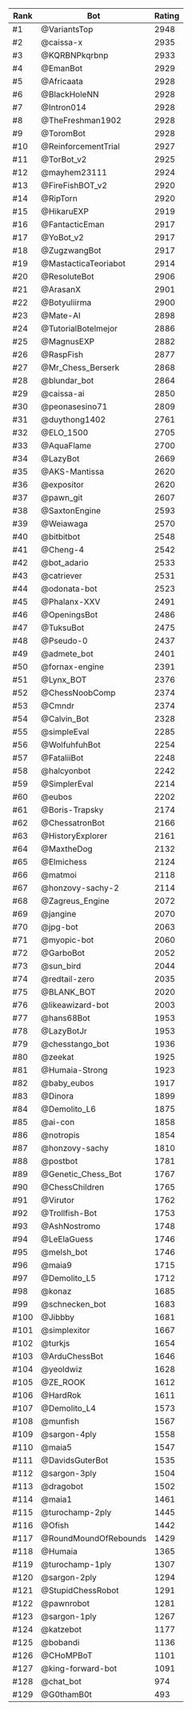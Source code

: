 Rank|Bot|Rating
---|---|---
#1|@VariantsTop|2948
#2|@caissa-x|2935
#3|@KQRBNPkqrbnp|2933
#4|@EmanBot|2929
#5|@Africaata|2928
#6|@BlackHoleNN|2928
#7|@Intron014|2928
#8|@TheFreshman1902|2928
#9|@ToromBot|2928
#10|@ReinforcementTrial|2927
#11|@TorBot_v2|2925
#12|@mayhem23111|2924
#13|@FireFishBOT_v2|2920
#14|@RipTorn|2920
#15|@HikaruEXP|2919
#16|@FantacticEman|2917
#17|@YoBot_v2|2917
#18|@ZugzwangBot|2917
#19|@MastacticaTeoriabot|2914
#20|@ResoluteBot|2906
#21|@ArasanX|2901
#22|@Botyuliirma|2900
#23|@Mate-AI|2898
#24|@TutorialBotelmejor|2886
#25|@MagnusEXP|2882
#26|@RaspFish|2877
#27|@Mr_Chess_Berserk|2868
#28|@blundar_bot|2864
#29|@caissa-ai|2850
#30|@peonasesino71|2809
#31|@duythong1402|2761
#32|@ELO_1500|2705
#33|@AquaFlame|2700
#34|@LazyBot|2669
#35|@AKS-Mantissa|2620
#36|@expositor|2620
#37|@pawn_git|2607
#38|@SaxtonEngine|2593
#39|@Weiawaga|2570
#40|@bitbitbot|2548
#41|@Cheng-4|2542
#42|@bot_adario|2533
#43|@catriever|2531
#44|@odonata-bot|2523
#45|@Phalanx-XXV|2491
#46|@OpeningsBot|2486
#47|@TuksuBot|2475
#48|@Pseudo-0|2437
#49|@admete_bot|2401
#50|@fornax-engine|2391
#51|@Lynx_BOT|2376
#52|@ChessNoobComp|2374
#53|@Cmndr|2374
#54|@Calvin_Bot|2328
#55|@simpleEval|2285
#56|@WolfuhfuhBot|2254
#57|@FataliiBot|2248
#58|@halcyonbot|2242
#59|@SimplerEval|2214
#60|@eubos|2202
#61|@Boris-Trapsky|2174
#62|@ChessatronBot|2166
#63|@HistoryExplorer|2161
#64|@MaxtheDog|2132
#65|@Elmichess|2124
#66|@matmoi|2118
#67|@honzovy-sachy-2|2114
#68|@Zagreus_Engine|2072
#69|@jangine|2070
#70|@jpg-bot|2063
#71|@myopic-bot|2060
#72|@GarboBot|2052
#73|@sun_bird|2044
#74|@redtail-zero|2035
#75|@BLANK_BOT|2020
#76|@likeawizard-bot|2003
#77|@hans68Bot|1953
#78|@LazyBotJr|1953
#79|@chesstango_bot|1936
#80|@zeekat|1925
#81|@Humaia-Strong|1923
#82|@baby_eubos|1917
#83|@Dinora|1899
#84|@Demolito_L6|1875
#85|@ai-con|1858
#86|@notropis|1854
#87|@honzovy-sachy|1810
#88|@postbot|1781
#89|@Genetic_Chess_Bot|1767
#90|@ChessChildren|1765
#91|@Virutor|1762
#92|@Trollfish-Bot|1753
#93|@AshNostromo|1748
#94|@LeElaGuess|1746
#95|@melsh_bot|1746
#96|@maia9|1715
#97|@Demolito_L5|1712
#98|@konaz|1685
#99|@schnecken_bot|1683
#100|@Jibbby|1681
#101|@simplexitor|1667
#102|@turkjs|1654
#103|@ArduChessBot|1646
#104|@yeoldwiz|1628
#105|@ZE_ROOK|1612
#106|@HardRok|1611
#107|@Demolito_L4|1573
#108|@munfish|1567
#109|@sargon-4ply|1558
#110|@maia5|1547
#111|@DavidsGuterBot|1535
#112|@sargon-3ply|1504
#113|@dragobot|1502
#114|@maia1|1461
#115|@turochamp-2ply|1445
#116|@Ofish|1442
#117|@RoundMoundOfRebounds|1429
#118|@Humaia|1365
#119|@turochamp-1ply|1307
#120|@sargon-2ply|1294
#121|@StupidChessRobot|1291
#122|@pawnrobot|1281
#123|@sargon-1ply|1267
#124|@katzebot|1177
#125|@bobandi|1136
#126|@CHoMPBoT|1101
#127|@king-forward-bot|1091
#128|@chat_bot|974
#129|@G0thamB0t|493

